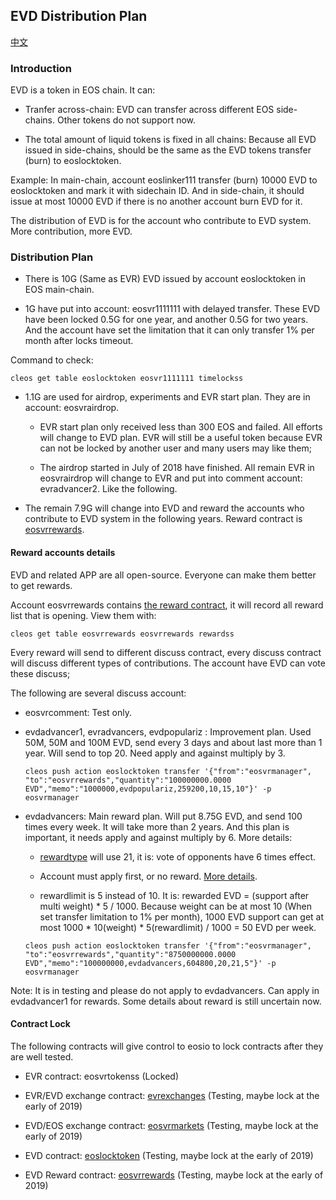 ## EVD Distribution Plan

[中文](evd_distribute-cn.md)

### Introduction

EVD is a token in EOS chain. It can:

- Tranfer across-chain: EVD can transfer across different EOS side-chains. Other tokens do not support now.

- The total amount of liquid tokens is fixed in all chains: Because all EVD issued in side-chains, should be the same as the EVD tokens transfer (burn) to eoslocktoken.

Example: In main-chain, account eoslinker111 transfer (burn) 10000 EVD to eoslocktoken and mark it with sidechain ID. And in side-chain, it should issue at most 10000 EVD if there is no another account burn EVD for it.

The distribution of EVD is for the account who contribute to EVD system. More contribution, more EVD.


### Distribution Plan

- There is 10G (Same as EVR) EVD  issued by account eoslocktoken in EOS main-chain.

- 1G have put into account: eosvr1111111 with delayed transfer. These EVD have been locked 0.5G for one year, and another 0.5G for two years. And the account have set the limitation that it can only transfer 1% per month after locks timeout.

Command to check:

```
cleos get table eoslocktoken eosvr1111111 timelockss
```


- 1.1G are used for airdrop, experiments and EVR start plan. They are in account: eosvrairdrop.

  - EVR start plan only received less than 300 EOS and failed. All efforts will change to EVD plan. EVR will still be a useful token because EVR can not be locked by another user and many users may like them;

  - The airdrop started in July of 2018 have finished. All remain EVR in eosvrairdrop will change to EVR and put into comment account: evradvancer2. Like the following.


- The remain 7.9G will change into EVD and reward the accounts who contribute to EVD system in the following years. Reward contract is [eosvrrewards](https://github.com/EOSVR/sidechain/blob/master/contracts/rewards/README.md).



#### Reward accounts details

EVD and related APP are all open-source. Everyone can make them better to get rewards.

Account eosvrrewards contains [the reward contract](https://github.com/EOSVR/sidechain/blob/master/contracts/rewards/README.md), it will record all reward list that is opening. View them with:

```
cleos get table eosvrrewards eosvrrewards rewardss
```

Every reward will send to different discuss contract, every discuss contract will discuss different types of contributions. The account have EVD can vote these discuss;

The following are several discuss account:

- eosvrcomment: Test only.

- evdadvancer1, evradvancers, evdpopulariz : Improvement plan. Used 50M, 50M and 100M EVD, send every 3 days and about last more than 1 year. Will send to top 20.
Need apply and against multiply by 3.
  
  ```
  cleos push action eoslocktoken transfer '{"from":"eosvrmanager", "to":"eosvrrewards","quantity":"100000000.0000 EVD","memo":"1000000,evdpopulariz,259200,10,15,10"}' -p eosvrmanager
  ```

- evdadvancers: Main reward plan. Will put 8.75G EVD, and send 100 times every week. It will take more than 2 years.
And this plan is important, it needs apply and against multiply by 6. More details:

  - [rewardtype](https://github.com/EOSVR/sidechain/blob/master/contracts/rewards/README.md#reward_type) will use 21, it is: vote of opponents have 6 times effect.

  - Account must apply first, or no reward. [More details](https://github.com/EOSVR/sidechain/blob/master/contracts/rewards/README.md#reward_type).

  - rewardlimit is 5 instead of 10. It is: rewarded EVD = (support after multi weight) * 5 / 1000.
  Because weight can be at most 10 (When set transfer limitation to 1% per month), 1000 EVD support can get at most 1000 * 10(weight) * 5(rewardlimit) / 1000 = 50 EVD per week.
    
  ```
  cleos push action eoslocktoken transfer '{"from":"eosvrmanager", "to":"eosvrrewards","quantity":"8750000000.0000 EVD","memo":"100000000,evdadvancers,604800,20,21,5"}' -p eosvrmanager
  ```

Note: It is in testing and please do not apply to evdadvancers. Can apply in evdadvancer1 for rewards. Some details about reward is still uncertain now.


#### Contract Lock

The following contracts will give control to eosio to lock contracts after they are well tested.

- EVR contract: eosvrtokenss (Locked)

- EVR/EVD exchange contract: [evrexchanges](exchange.md) (Testing, maybe lock at the early of 2019)

- EVD/EOS exchange contract: [eosvrmarkets](https://github.com/EOSVR/sidechain/blob/master/contracts/sidebancor/README.md) (Testing, maybe lock at the early of 2019)

- EVD contract: [eoslocktoken](https://github.com/EOSVR/sidechain/blob/master/contracts/locktoken/README.md) (Testing, maybe lock at the early of 2019)

- EVD Reward contract: [eosvrrewards](https://github.com/EOSVR/sidechain/blob/master/contracts/rewards/README-cn.md) (Testing, maybe lock at the early of 2019)

